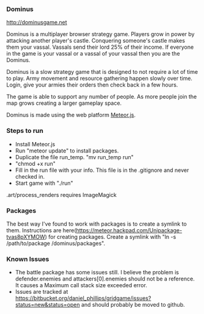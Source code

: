 ### Dominus ###
http://dominusgame.net

Dominus is a multiplayer browser strategy game.  Players grow in power by attacking another player's castle.  Conquering someone's castle makes them your vassal.  Vassals send their lord 25% of their income.  If everyone in the game is your vassal or a vassal of your vassal then you are the Dominus.

Dominus is a slow strategy game that is designed to not require a lot of time to play.  Army movement and resource gathering happen slowly over time.  Login, give your armies their orders then check back in a few hours.

The game is able to support any number of people.  As more people join the map grows creating a larger gameplay space.

Dominus is made using the web platform <a href="http://meteor.com">Meteor.js</a>.


### Steps to run ###

* Install Meteor.js
* Run "meteor update" to install packages.
* Duplicate the file run_temp.  "mv run_temp run"
* "chmod +x run"
* Fill in the run file with your info.  This file is in the .gitignore and never checked in.
* Start game with "./run"

.art/process_renders requires ImageMagick


### Packages ###

The best way I've found to work with packages is to create a symlink to them.  Instructions are here(https://meteor.hackpad.com/Unipackage-tvas8pXYMOW) for creating packages.  Create a symlink with "ln -s /path/to/package /dominus/packages".


### Known Issues ###

* The battle package has some issues still.  I believe the problem is defender.enemies and attackers[0].enemies should not be a reference.  It causes a Maximum call stack size exceeded error.
* Issues are tracked at https://bitbucket.org/daniel_phillips/gridgame/issues?status=new&status=open and should probably be moved to github.
